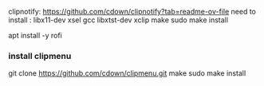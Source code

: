 clipnotify: https://github.com/cdown/clipnotify?tab=readme-ov-file
need to install :
libx11-dev
xsel
gcc
libxtst-dev
xclip
make
sudo make install 

apt install -y rofi

### install clipmenu
git clone https://github.com/cdown/clipmenu.git
make 
sudo make install

